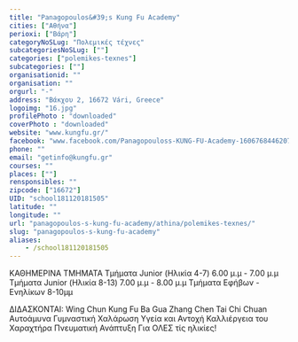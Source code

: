 ```yaml
---
title: "Panagopoulos&#39;s Kung Fu Academy"
cities: ["Αθήνα"]
perioxi: ["Βάρη"]
categoryNoSLug: "Πολεμικές τέχνες"
subcategoriesNoSLug: [""]
categories: ["polemikes-texnes"]
subcategories: [""]
organisationid: ""
organisation: ""
orgurl: "-"
address: "Βάκχου 2, 16672 Vári, Greece"
logoimg: "16.jpg"
profilePhoto : "downloaded"
coverPhoto : "downloaded"
website: "www.kungfu.gr/"
facebook: "www.facebook.com/Panagopouloss-KUNG-FU-Academy-1606768446207072/"
phone: ""
email: "getinfo@kungfu.gr"
courses: ""
places: [""]
rensponsibles: ""
zipcode: ["16672"]
UID: "school181120181505"
latitude: ""
longitude: ""
url: "panagopoulos-s-kung-fu-academy/athina/polemikes-texnes/"
slug: "panagopoulos-s-kung-fu-academy"
aliases:
    - /school181120181505
---
```



ΚΑΘΗΜΕΡΙΝΑ ΤΜΗΜΑΤΑ Τμήματα Junior (Ηλικία 4-7) 6.00 μ.μ - 7.00 μ.μ Τμήματα Junior (Ηλικία 8-13) 7.00 μ.μ - 8.00 μ.μ Τμήματα Εφήβων - Ενηλίκων 8-10μμ

ΔΙΔΑΣΚΟΝΤΑΙ: Wing Chun Kung Fu Ba Gua Zhang Chen Tai Chi Chuan Αυτοάμυνα Γυμναστική Χαλάρωση Υγεία και Αντοχή Καλλιέργεια του Χαραχτήρα Πνευματική Ανάπτυξη Για ΟΛΕΣ τίς ηλικίες!